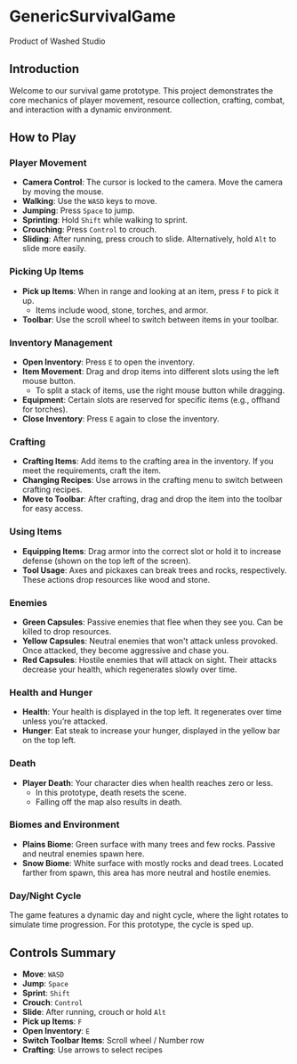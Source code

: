 # GenericSurvivalGame
 Product of Washed Studio

## Introduction
Welcome to our survival game prototype. This project demonstrates the core mechanics of player movement, resource collection, crafting, combat, and interaction with a dynamic environment.

## How to Play

### Player Movement
- **Camera Control**: The cursor is locked to the camera. Move the camera by moving the mouse.
- **Walking**: Use the `WASD` keys to move.
- **Jumping**: Press `Space` to jump.
- **Sprinting**: Hold `Shift` while walking to sprint.
- **Crouching**: Press `Control` to crouch.
- **Sliding**: After running, press crouch to slide. Alternatively, hold `Alt` to slide more easily.

### Picking Up Items
- **Pick up Items**: When in range and looking at an item, press `F` to pick it up.
  - Items include wood, stone, torches, and armor.
- **Toolbar**: Use the scroll wheel to switch between items in your toolbar.

### Inventory Management
- **Open Inventory**: Press `E` to open the inventory.
- **Item Movement**: Drag and drop items into different slots using the left mouse button.
  - To split a stack of items, use the right mouse button while dragging.
- **Equipment**: Certain slots are reserved for specific items (e.g., offhand for torches).
- **Close Inventory**: Press `E` again to close the inventory.

### Crafting
- **Crafting Items**: Add items to the crafting area in the inventory. If you meet the requirements, craft the item.
- **Changing Recipes**: Use arrows in the crafting menu to switch between crafting recipes.
- **Move to Toolbar**: After crafting, drag and drop the item into the toolbar for easy access.

### Using Items
- **Equipping Items**: Drag armor into the correct slot or hold it to increase defense (shown on the top left of the screen).
- **Tool Usage**: Axes and pickaxes can break trees and rocks, respectively. These actions drop resources like wood and stone.

### Enemies
- **Green Capsules**: Passive enemies that flee when they see you. Can be killed to drop resources.
- **Yellow Capsules**: Neutral enemies that won't attack unless provoked. Once attacked, they become aggressive and chase you.
- **Red Capsules**: Hostile enemies that will attack on sight. Their attacks decrease your health, which regenerates slowly over time.

### Health and Hunger
- **Health**: Your health is displayed in the top left. It regenerates over time unless you’re attacked.
- **Hunger**: Eat steak to increase your hunger, displayed in the yellow bar on the top left.

### Death
- **Player Death**: Your character dies when health reaches zero or less.
  - In this prototype, death resets the scene.
  - Falling off the map also results in death.

### Biomes and Environment
- **Plains Biome**: Green surface with many trees and few rocks. Passive and neutral enemies spawn here.
- **Snow Biome**: White surface with mostly rocks and dead trees. Located farther from spawn, this area has more neutral and hostile enemies.

### Day/Night Cycle
The game features a dynamic day and night cycle, where the light rotates to simulate time progression. For this prototype, the cycle is sped up.

## Controls Summary
- **Move**: `WASD`
- **Jump**: `Space`
- **Sprint**: `Shift`
- **Crouch**: `Control`
- **Slide**: After running, crouch or hold `Alt`
- **Pick up Items**: `F`
- **Open Inventory**: `E`
- **Switch Toolbar Items**: Scroll wheel / Number row
- **Crafting**: Use arrows to select recipes
